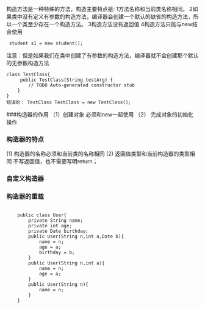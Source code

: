构造方法是一种特殊的方法，构造主要特点是:
1方法名称和当前类名称相同。
2如果类中没有定义有参数的构造方法，编译器会创建一个默认的缺省的构造方法，所以一个类至少存在一个构造方法。
3构造方法没有返回值
4构造方法只能与new结合使用
``` 
 student s1 = new student();
```
注意：但是如果我们在类中创建了有参数的构造方法，编译器就不会创建那个默认的无参数构造方法
```
class TestClass{
	 public TestClass(String testArg) {
		// TODO Auto-generated constructor stub
	}
}
错误的： TestClass TestClass = new TestClass();
```
###构造器的作用
（1）创建对象 必须和new一起使用
（2） 完成对象的初始化操作
### 构造器的特点
  (1) 构造器的名称必须和当前类的名称相同
  (2) 返回值类型和当前构造器的类型相同 不写返回值，也不需要写明return；
### 自定义构造器
###  构造器的重载
```

    public class User{
        private String name;
        private int age;
        private Date birthday;
        public User(String n,int a,Date b){
            name = n;
            age = a;
            birthday = b;
        }
        public User(String n,int a){
            name = n;
            age = a;
        }
        public User(String n){
            name = n;
        }
    }
```
